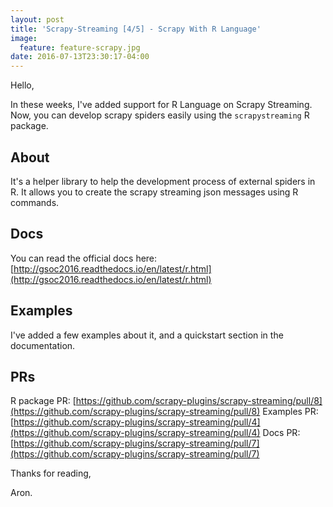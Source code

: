 ```yaml
---
layout: post
title: 'Scrapy-Streaming [4/5] - Scrapy With R Language'
image:
  feature: feature-scrapy.jpg
date: 2016-07-13T23:30:17-04:00
---
```


Hello,

In these weeks, I've added support for R Language on Scrapy Streaming. Now, you can develop scrapy spiders easily
using the ``scrapystreaming`` R package.

## About

It's a helper library to help the development process of external spiders in R. It allows you to create the scrapy streaming json messages using R commands.


## Docs

You can read the official docs here: [http://gsoc2016.readthedocs.io/en/latest/r.html](http://gsoc2016.readthedocs.io/en/latest/r.html)

## Examples

I've added a few examples about it, and a quickstart section in the documentation.

## PRs

R package PR: [https://github.com/scrapy-plugins/scrapy-streaming/pull/8](https://github.com/scrapy-plugins/scrapy-streaming/pull/8)
Examples PR: [https://github.com/scrapy-plugins/scrapy-streaming/pull/4](https://github.com/scrapy-plugins/scrapy-streaming/pull/4)
Docs PR: [https://github.com/scrapy-plugins/scrapy-streaming/pull/7](https://github.com/scrapy-plugins/scrapy-streaming/pull/7)

Thanks for reading,

Aron.
